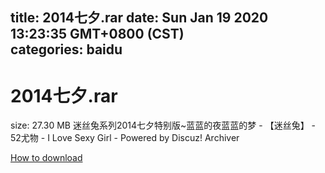 
title: 2014七夕.rar
date: Sun Jan 19 2020 13:23:35 GMT+0800 (CST)    
categories: baidu
---

# 2014七夕.rar
size: 27.30 MB
 迷丝兔系列2014七夕特别版~蓝蓝的夜蓝蓝的梦 - 【迷丝兔】 - 52尤物 - I Love Sexy Girl - Powered by Discuz! Archiver
 

[How to download](https://bpcam.bemobtrk.com/go/2ceec3aa-1ca2-46d6-b9ff-aaa5c184517c?jno=47)